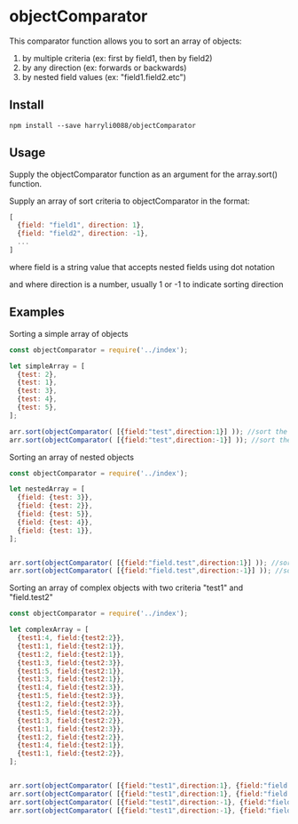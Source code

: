 # objectComparator

This comparator function allows you to sort an array of objects:
1. by multiple criteria (ex: first by field1, then by field2)
2. by any direction (ex: forwards or backwards)
3. by nested field values (ex: "field1.field2.etc")

## Install
```
npm install --save harryli0088/objectComparator
```

## Usage
Supply the objectComparator function as an argument for the array.sort() function.

Supply an array of sort criteria to objectComparator in the format:
```js
[
  {field: "field1", direction: 1},
  {field: "field2", direction: -1},
  ...
]
```

where field is a string value that accepts nested fields using dot notation

and where direction is a number, usually 1 or -1 to indicate sorting direction

## Examples

Sorting a simple array of objects
```js
const objectComparator = require('../index');

let simpleArray = [
  {test: 2},
  {test: 1},
  {test: 3},
  {test: 4},
  {test: 5},
];

arr.sort(objectComparator( [{field:"test",direction:1}] )); //sort the array going forwards
arr.sort(objectComparator( [{field:"test",direction:-1}] )); //sort the array going backwards
```


Sorting an array of nested objects
```js
const objectComparator = require('../index');

let nestedArray = [
  {field: {test: 3}},
  {field: {test: 2}},
  {field: {test: 5}},
  {field: {test: 4}},
  {field: {test: 1}},
];


arr.sort(objectComparator( [{field:"field.test",direction:1}] )); //sort the array going forwards
arr.sort(objectComparator( [{field:"field.test",direction:-1}] )); //sort the array going backwards
```


Sorting an array of complex objects with two criteria "test1" and "field.test2"
```js
const objectComparator = require('../index');

let complexArray = [
  {test1:4, field:{test2:2}},
  {test1:1, field:{test2:1}},
  {test1:2, field:{test2:1}},
  {test1:3, field:{test2:3}},
  {test1:5, field:{test2:1}},
  {test1:3, field:{test2:1}},
  {test1:4, field:{test2:3}},
  {test1:5, field:{test2:3}},
  {test1:2, field:{test2:3}},
  {test1:5, field:{test2:2}},
  {test1:3, field:{test2:2}},
  {test1:1, field:{test2:3}},
  {test1:2, field:{test2:2}},
  {test1:4, field:{test2:1}},
  {test1:1, field:{test2:2}},
];


arr.sort(objectComparator( [{field:"test1",direction:1}, {field:"field.test2",direction:1}] )); //sort with test1 going forwards, test2 going forwards
arr.sort(objectComparator( [{field:"test1",direction:1}, {field:"field.test2",direction:-1}] )); //sort with test1 going forwards, test2 going backwards
arr.sort(objectComparator( [{field:"test1",direction:-1}, {field:"field.test2",direction:1}] )); //sort with test1 going backwards, test2 going forwards
arr.sort(objectComparator( [{field:"test1",direction:-1}, {field:"field.test2",direction:-1}] )); //sort with test1 going backwards, test2 going backwards
```
